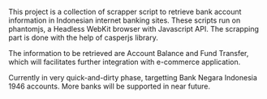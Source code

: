 This project is a collection of scrapper script to retrieve bank account information in Indonesian internet banking sites. These scripts run on phantomjs, a Headless WebKit browser with Javascript API. The scrapping part is done with the help of casperjs library.

The information to be retrieved are Account Balance and Fund Transfer, which will facilitates further integration with e-commerce application.

Currently in very quick-and-dirty phase, targetting Bank Negara Indonesia 1946 accounts. More banks will be supported in near future.

